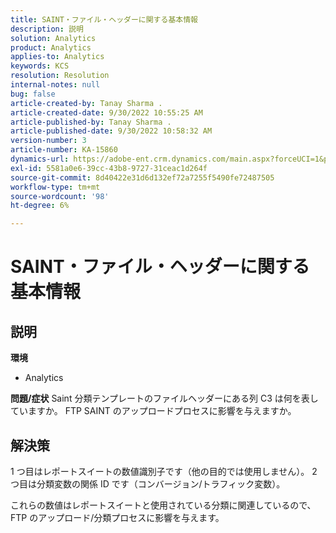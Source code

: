 ```yaml
---
title: SAINT・ファイル・ヘッダーに関する基本情報
description: 説明
solution: Analytics
product: Analytics
applies-to: Analytics
keywords: KCS
resolution: Resolution
internal-notes: null
bug: false
article-created-by: Tanay Sharma .
article-created-date: 9/30/2022 10:55:25 AM
article-published-by: Tanay Sharma .
article-published-date: 9/30/2022 10:58:32 AM
version-number: 3
article-number: KA-15860
dynamics-url: https://adobe-ent.crm.dynamics.com/main.aspx?forceUCI=1&pagetype=entityrecord&etn=knowledgearticle&id=bbc6275e-ae40-ed11-9db1-0022480868ff
exl-id: 5581a0e6-39cc-43b8-9727-31ceac1d264f
source-git-commit: 8d40422e31d6d132ef72a7255f5490fe72487505
workflow-type: tm+mt
source-wordcount: '98'
ht-degree: 6%

---
```


# SAINT・ファイル・ヘッダーに関する基本情報

## 説明

<b>環境</b>
- Analytics



<b>問題/症状</b>
Saint 分類テンプレートのファイルヘッダーにある列 C3 は何を表していますか。 FTP SAINT のアップロードプロセスに影響を与えますか。


## 解決策


1 つ目はレポートスイートの数値識別子です（他の目的では使用しません）。 2 つ目は分類変数の関係 ID です（コンバージョン/トラフィック変数）。

これらの数値はレポートスイートと使用されている分類に関連しているので、FTP のアップロード/分類プロセスに影響を与えます。
